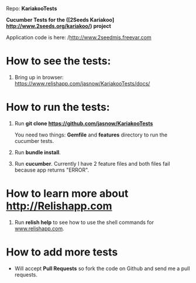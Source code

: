 Repo: **KariakooTests**

**Cucumber Tests for the ([2Seeds Kariakoo] http://www.2seeds.org/kariakoo/) project**

Application code is here: /http://www.2seedmis.freevar.com

How to see the tests:
====================

 1. Bring up in browser: https://www.relishapp.com/jasnow/KariakooTests/docs/

How to run the tests:
====================

 1. Run **git clone https://github.com/jasnow/KariakooTests**

    You need two things: **Gemfile** and **features** directory to run the cucumber tests.

 2. Run **bundle install**.

 4. Run **cucumber**. Currently I have 2 feature files and both files fail because app returns "ERROR".

How to learn more about http://Relishapp.com
====================

 1. Run **relish help** to see how to use the shell commands for www.relishapp.com.

How to add more tests
====================

 * Will accept **Pull Requests** so fork the code on Github and send me a pull requests.


